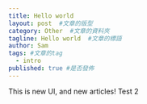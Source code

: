 ```yaml
---
title: Hello world
layout: post  #文章的版型
category: Other  #文章的資料夾
tagline: Hello world  #文章的標語
author: Sam
tags: #文章的tag
  - intro
published: true #是否發佈
---
```


This is new UI, and new articles!
Test 2